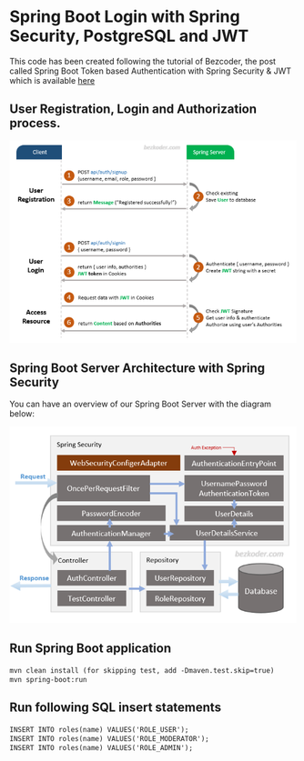 # Spring Boot Login  with Spring Security, PostgreSQL and JWT
This code has been created following the tutorial of Bezcoder, the post called Spring Boot Token based Authentication with Spring Security & JWT which is available [here](https://www.bezkoder.com/spring-boot-jwt-authentication/)
## User Registration, Login and Authorization process.

![spring-boot-login-flow](spring-boot-login-flow.png)

## Spring Boot Server Architecture with Spring Security
You can have an overview of our Spring Boot Server with the diagram below:

![spring-boot-login-architecture](spring-boot-login-architecture.png)

## Run Spring Boot application
```
mvn clean install (for skipping test, add -Dmaven.test.skip=true)
mvn spring-boot:run
```

## Run following SQL insert statements
```
INSERT INTO roles(name) VALUES('ROLE_USER');
INSERT INTO roles(name) VALUES('ROLE_MODERATOR');
INSERT INTO roles(name) VALUES('ROLE_ADMIN');
```
